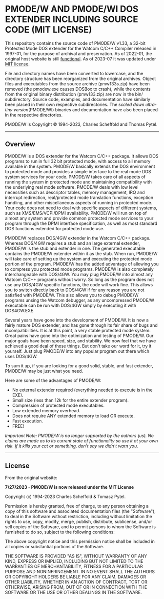 # PMODE/W AND PMODE/WI DOS EXTENDER INCLUDING SOURCE CODE (MIT LICENSE)

This repository contains the source code of PMODE/W v1.33, a 32-bit Protected Mode DOS extender for the Watcom C/C++ Compiler released in 1997-01, for the purpose of archival and preservation. As of 2022-01, the original host website is still [functional](http://www.sid6581.net/pmodew/). As of 2023-07 it was updated under [MIT license](http://www.sid6581.net/pmodew/license.txt).

File and directory names have been converted to lowercase, and the directory structure has been reorganized from the original archives. Object files and executables from the source archive (pmw133s.zip) have been removed (the pmodew.exe causes DOSBox to crash), while the contents from the original binary distribution (pmw133.zip) are now in the bin/ subdirectory. Source code, examples, and documentation have similarly been placed in their own respective subdirectories. The *scaled down ultra-tiny version*(PMODE/WI) binaries and documentation have also been placed in the respective directories.

PMODE/W is Copyright &copy; 1994-2023, Charles Scheffold and Thomas Pytel.

______

## Overview

PMODE/W is a DOS extender for the Watcom C/C++ package. It allows DOS programs to run in full 32 bit protected mode, with access to all memory available in the system. PMODE/W basically extends the DOS environment to protected mode and provides a simple interface to the real mode DOS system services for your code. PMODE/W takes care of all aspects of running the system in protected mode and maintaining compatibility with the underlying real mode software. PMODE/W deals with low level necessities such as descriptor tables, memory management, IRQ and interrupt redirection, real/protected mode translation functions, exception handling, and other miscellaneous aspects of running in protected mode. Your code does not need to deal with specific aspects of different systems, such as XMS/EMS/VCPI/DPMI availability. PMODE/W will run on top of almost any system and provide common protected mode services to your program through the DPMI interface specification, as well as most standard DOS functions extended for protected mode use.

PMODE/W replaces DOS/4GW extender in the Watcom C/C++ package. Whereas DOS/4GW requires a stub and an large external extender, PMODE/W is the stub and extender in one. The generated executable contains the PMODE/W extender within it as the stub. When run, PMODE/W will take care of setting up the system and executing the protected mode portion of the program. PMODE/W has the added advantage of allowing you to compress you protected mode programs. PMODE/W is also completely interchangeable with DOS/4GW. You may plug PMODE/W into almost any Watcom C/C++ programs without worry. So long as the program does not use any DOS/4GW specific functions, the code will work fine. This allows you to switch directly back to DOS/4GW if for any reason you are not satisfied with PMODE/W. This also allows you to debug PMODE/W programs unsing the Watcom debugger, as any uncompressed PMODE/W executable can be run with DOS/4GW simply by executing it with DOS4GW.EXE.

Several years have gone into the development of PMODE/W. It is now a fairly mature DOS extender, and has gone through its fair share of bugs and incompatibilities. It is at this point, a very stable protected mode system. Great pains have gone into the optimization and testing of PMODE/W. Our major goals have been speed, size, and stability. We now feel that we have achieved a good deal of those things. But don't take our word for it, try it yourself. Just plug PMODE/W into any popular program out there which uses DOS/4GW.

To sum it up, if you are looking for a good solid, stable, and fast extender, PMODE/W may be just what you need.

Here are some of the advantages of PMODE/W:

* No external extender required (everything needed to execute is in the EXE).
* Small size (less than 12k for the entire extender program).
* Compression of protected mode executables.
* Low extended memory overhead.
* Does not require ANY extended memory to load OR execute.
* Fast execution.
* FREE! 

_Important Note: PMODE/W is no longer supported by the authors (us). No claims are made as to its current state of functionality so use it at your own risk. If it kills your cat or something, don't say we didn't warn you._

___

## License

From the original website:

**7/27/2023 - PMODE/W is now released under the MIT License**

Copyright (c) 1994-2023 Charles Scheffold & Tomasz Pytel.

Permission is hereby granted, free of charge, to any person obtaining a copy of this software and associated documentation files (the "Software"), to deal in the Software without restriction, including without limitation the rights to use, copy, modify, merge, publish, distribute, sublicense, and/or sell copies of the Software, and to permit persons to whom the Software is furnished to do so, subject to the following conditions:

The above copyright notice and this permission notice shall be included in all copies or substantial portions of the Software.

THE SOFTWARE IS PROVIDED "AS IS", WITHOUT WARRANTY OF ANY KIND, EXPRESS OR IMPLIED, INCLUDING BUT NOT LIMITED TO THE WARRANTIES OF MERCHANTABILITY, FITNESS FOR A PARTICULAR PURPOSE AND NONINFRINGEMENT. IN NO EVENT SHALL THE AUTHORS OR COPYRIGHT HOLDERS BE LIABLE FOR ANY CLAIM, DAMAGES OR OTHER LIABILITY, WHETHER IN AN ACTION OF CONTRACT, TORT OR OTHERWISE, ARISING FROM, OUT OF OR IN CONNECTION WITH THE SOFTWARE OR THE USE OR OTHER DEALINGS IN THE SOFTWARE.
